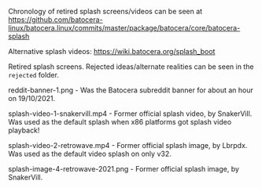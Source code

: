 Chronology of retired splash screens/videos can be seen at https://github.com/batocera-linux/batocera.linux/commits/master/package/batocera/core/batocera-splash

Alternative splash videos: https://wiki.batocera.org/splash_boot

Retired splash screens. Rejected ideas/alternate realities can be seen in the `rejected` folder.

reddit-banner-1.png - Was the Batocera subreddit banner for about an hour on 19/10/2021.

splash-video-1-snakervill.mp4 - Former official splash video, by SnakerVill. Was used as the default splash when x86 platforms got splash video playback!

splash-video-2-retrowave.mp4 - Former official splash image, by Lbrpdx. Was used as the default video splash on only v32.

splash-image-4-retrowave-2021.png - Former official splash image, by SnakerVill.
